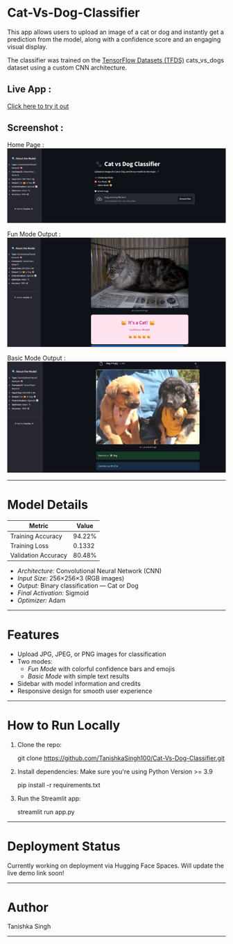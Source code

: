 # Cat-Vs-Dog-Classifier

This app allows users to upload an image of a cat or dog and instantly get a prediction from the model, along with a confidence score and an engaging visual display.

The classifier was trained on the [TensorFlow Datasets (TFDS)](https://www.tensorflow.org/datasets/catalog/cats_vs_dogs) cats_vs_dogs dataset using a custom CNN architecture.

## Live App : 
[Click here to try it out](https://cat-vs-dog-classifier-qlbtxvb4npuummbol6xk8f.streamlit.app/)

## Screenshot : 

Home Page :
[![Home Page](/screenshots/home.png)](/screenshots/home.png)

Fun Mode Output :
[![Fun Mode Output](/screenshots/fun_mode_output.png)](/screenshots/fun_mode_output.png)

Basic Mode Output :
[![Basic Mode Output](/screenshots/basic_mode_output.png)](/screenshots/basic_mode_output.png)

---

# Model Details

| Metric               | Value       |
|----------------------|-------------|
| Training Accuracy    | 94.22%      |
| Training Loss        | 0.1332      |
| Validation Accuracy  | 80.48%      |

- *Architecture:* Convolutional Neural Network (CNN)
- *Input Size:* 256×256×3 (RGB images)
- *Output:* Binary classification — Cat or Dog 
- *Final Activation:* Sigmoid
- *Optimizer:* Adam

---

# Features

- Upload JPG, JPEG, or PNG images for classification
- Two modes:  
  - *Fun Mode* with colorful confidence bars and emojis  
  - *Basic Mode* with simple text results
- Sidebar with model information and credits
- Responsive design for smooth user experience

---

# How to Run Locally

1. Clone the repo:

   git clone https://github.com/TanishkaSingh100/Cat-Vs-Dog-Classifier.git

2. Install dependencies: Make sure you're using Python Version >= 3.9

   pip install -r requirements.txt

3. Run the Streamlit app:

   streamlit run app.py

---

# Deployment Status

Currently working on deployment via Hugging Face Spaces. Will update the live demo link soon!

---

# Author

Tanishka Singh

---
